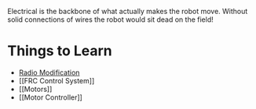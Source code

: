 Electrical is the backbone of what actually makes the robot move. Without solid connections of wires the robot would sit dead on the field!

# Things to Learn

- [Radio Modification](https://docs.wpilib.org/en/stable/docs/networking/networking-introduction/om5p-ac-radio-modification.html)
- [[FRC Control System]]
- [[Motors]]
- [[Motor Controller]]

